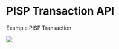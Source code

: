 # PISP Transaction API
Example PISP Transaction

![](http://www.plantuml.com/plantuml/proxy?cache=no&src=https://raw.githubusercontent.com/mojaloop/thirdparty-sdk/master/docs/sequence/PISPTransactionApi.puml&fmt=svg)

